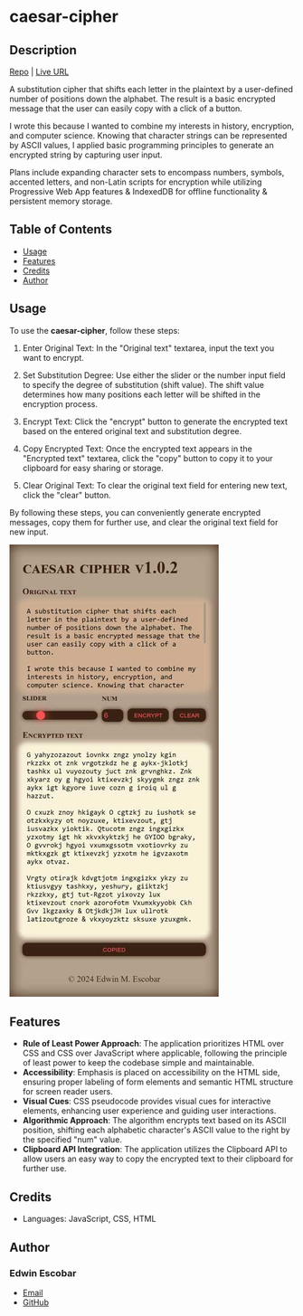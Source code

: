 # caesar-cipher

## Description
[Repo](https://github.com/escowin/caesar-cipher) | [Live URL](https://escowin.github.io/caesar-cipher/)

A substitution cipher that shifts each letter in the plaintext by a user-defined number of positions down the alphabet. The result is a basic encrypted message that the user can easily copy with a click of a button.

I wrote this because I wanted to combine my interests in history, encryption, and computer science. Knowing that character strings can be represented by ASCII values, I applied basic programming principles to generate an encrypted string by capturing user input.

Plans include expanding character sets to encompass numbers, symbols, accented letters, and non-Latin scripts for encryption while utilizing Progressive Web App features & IndexedDB for offline functionality & persistent memory storage.

## Table of Contents
- [Usage](#usage)
- [Features](#features)
- [Credits](#credits)
- [Author](#author)

## Usage
To use the **caesar-cipher**, follow these steps:

1. Enter Original Text: In the "Original text" textarea, input the text you want to encrypt.

2. Set Substitution Degree: Use either the slider or the number input field to specify the degree of substitution (shift value). The shift value determines how many positions each letter will be shifted in the encryption process.

3. Encrypt Text: Click the "encrypt" button to generate the encrypted text based on the entered original text and substitution degree.

4. Copy Encrypted Text: Once the encrypted text appears in the "Encrypted text" textarea, click the "copy" button to copy it to your clipboard for easy sharing or storage.

5. Clear Original Text: To clear the original text field for entering new text, click the "clear" button.

By following these steps, you can conveniently generate encrypted messages, copy them for further use, and clear the original text field for new input.

![mobile](./assets/img/caesar-cipher-sm.jpg)

## Features
- **Rule of Least Power Approach**: The application prioritizes HTML over CSS and CSS over JavaScript where applicable, following the principle of least power to keep the codebase simple and maintainable.
- **Accessibility**: Emphasis is placed on accessibility on the HTML side, ensuring proper labeling of form elements and semantic HTML structure for screen reader users.
- **Visual Cues**: CSS pseudocode provides visual cues for interactive elements, enhancing user experience and guiding user interactions.
- **Algorithmic Approach**: The algorithm encrypts text based on its ASCII position, shifting each alphabetic character's ASCII value to the right by the specified "num" value.
- **Clipboard API Integration**: The application utilizes the Clipboard API to allow users an easy way to copy the encrypted text to their clipboard for further use.

## Credits
- Languages: JavaScript, CSS, HTML

## Author
### Edwin Escobar
- [Email](mailto:edwin@escowinart.com)
- [GitHub](https://github.com/escowin)
